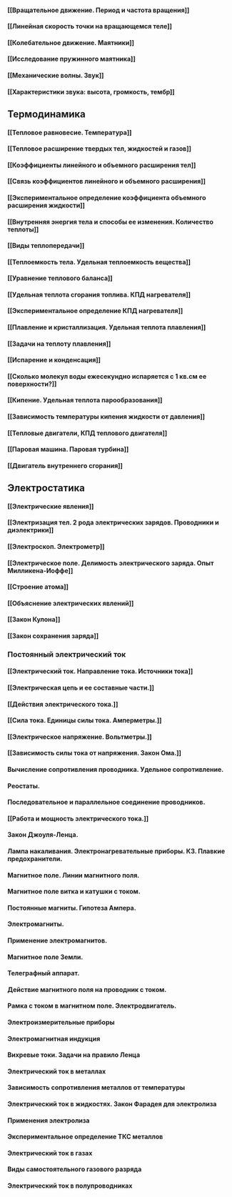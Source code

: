 #### [[Вращательное движение. Период и частота вращения]]
#### [[Линейная скорость точки на вращающемся теле]]
#### [[Колебательное движение. Маятники]]
#### [[Исследование пружинного маятника]]
#### [[Механические волны. Звук]]
#### [[Характеристики звука: высота, громкость, тембр]]

## Термодинамика
#### [[Тепловое равновесие. Температура]]
#### [[Тепловое расширение твердых тел, жидкостей и газов]]
#### [[Коэффициенты линейного и объемного расширения тел]]
#### [[Связь коэффициентов линейного и объемного расширения]]
#### [[Экспериментальное определение коэффициента объемного расширения жидкости]]
#### [[Внутренняя энергия тела и способы ее изменения. Количество теплоты]]
#### [[Виды теплопередачи]]
#### [[Теплоемкость тела. Удельная теплоемкость вещества]]
#### [[Уравнение теплового баланса]]
#### [[Удельная теплота сгорания топлива. КПД нагревателя]]
#### [[Экспериментальное определение КПД нагревателя]]
#### [[Плавление и кристаллизация. Удельная теплота плавления]]
#### [[Задачи на теплоту плавления]]
#### [[Испарение и конденсация]]
#### [[Сколько молекул воды ежесекундно испаряется с 1 кв.см ее поверхности?]]
#### [[Кипение. Удельная теплота парообразования]]
#### [[Зависимость температуры кипения жидкости от давления]]
#### [[Тепловые двигатели, КПД теплового двигателя]]
#### [[Паровая машина. Паровая турбина]]
#### [[Двигатель внутреннего сгорания]]

## Электростатика 
#### [[Электрические явления]]
#### [[Электризация тел. 2 рода электрических зарядов. Проводники и диэлектрики]]
#### [[Электроскоп. Электрометр]]

#### [[Электрическое поле. Делимость электрического заряда. Опыт Милликена-Иоффе]] 
#### [[Строение атома]]

#### [[Объяснение электрических явлений]]

#### [[Закон Кулона]]
#### [[Закон сохранения заряда]]
### Постоянный электрический ток
#### [[Электрический ток. Направление тока. Источники тока]]
#### [[Электрическая цепь и ее составные части.]]
#### [[Действия электрического тока.]]
#### [[Сила тока. Единицы силы тока. Амперметры.]]
#### [[Электрическое напряжение. Вольтметры.]]
#### [[Зависимость силы тока от напряжения. Закон Ома.]]
#### Вычисление сопротивления проводника. Удельное сопротивление.
#### Реостаты.
#### Последовательное и параллельное соединение проводников.
#### [[Работа и мощность электрического тока.]]
#### Закон Джоуля-Ленца.
#### Лампа накаливания. Электронагревательные приборы. КЗ. Плавкие предохранители.
#### Магнитное поле. Линии магнитного поля.
#### Магнитное поле витка и катушки с током.
#### Постоянные магниты. Гипотеза Ампера.
#### Электромагниты.
#### Применение электромагнитов.
#### Магнитное поле Земли.
#### Телеграфный аппарат.
#### Действие магнитного поля на проводник с током.
#### Рамка с током в магнитном поле. Электродвигатель.
#### Электроизмерительные приборы
#### Электромагнитная индукция
#### Вихревые токи. Задачи на правило Ленца
#### Электрический ток в металлах
#### Зависимость сопротивления металлов от температуры
#### Электрический ток в жидкостях. Закон Фарадея для электролиза
#### Применения электролиза
#### Экспериментальное определение ТКС металлов
#### Электрический ток в газах
#### Виды самостоятельного газового разряда
#### Электрический ток в полупроводниках
